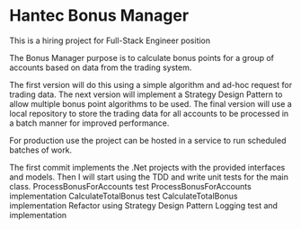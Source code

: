 # Hantec Bonus Manager
 This is a hiring project for Full-Stack Engineer position

 The Bonus Manager purpose is to calculate bonus points for a group of accounts based on data from the trading system.
 
 The first version will do this using a simple algorithm and ad-hoc request for trading data.
 The next version will implement a Strategy Design Pattern to allow multiple bonus point algorithms to be used.
 The final version will use a local repository to store the trading data for all accounts to be processed in a batch manner for improved performance.
 
 For production use the project can be hosted in a service to run scheduled batches of work.

 The first commit implements the .Net projects with the provided interfaces and models.
 Then I will start using the TDD and write unit tests for the main class.
  ProcessBonusForAccounts test
  ProcessBonusForAccounts implementation
  CalculateTotalBonus test
  CalculateTotalBonus implementation
  Refactor using Strategy Design Pattern
  Logging test and implementation
